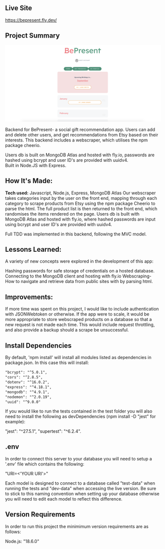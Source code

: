 ## Live Site

https://bepresent.fly.dev/

## Project Summary
![alt tag](./img-2.png)

Backend for BePresent- a social gift recommendation app.
Users can add and delete other users, and get recommendations from Etsy based on their interests.
This backend includes a webscraper, which utilises the npm package cheerio.

Users db is built on MongoDB Atlas and hosted with fly.io, passwords are hashed using bcrypt and user ID's are provided with uuidv4.  
Built in Node.JS with Express.

## How It's Made:


**Tech used:** Javascript, Node.js, Express, MongoDB Atlas
Our webscraper takes categories input by the user on the front end, mapping through each category to scrape products from Etsy using the npm package Cheerio to parse the html. The full product list is then returned to the front end, which randomises the items rendered on the page. 
Users db is built with MongoDB Atlas and hosted with fly.io, where hashed passwords are input using bcrypt and user ID's are provided with uuidv4.

Full TDD was implemented in this backend, following the MVC model.

## Lessons Learned:

A variety of new concepts were explored in the development of this app:

Hashing passwords for safe storage of credentials on a hosted database.
Connecting to the MongoDB client and hosting with fly.io
Webscraping- How to navigate and retrieve data from public sites with by parsing html.

## Improvements:

If more time was spent on this project, I would like to include authentication with JSONWebtoken or otherwise.
If the app were to scale, it would be more appropriate to store webscraped products on a database so that a new request is not made each time. This would include request throttling, and also provide a backup should a scrape be unsuccessful. 

## Install Dependencies

By default, 'npm install' will install all modules listed as dependencies in package.json. In this case this will install: 

    "bcrypt": "^5.0.1",
    "cors": "^2.8.5",
    "dotenv": "^16.0.2",
    "express": "^4.18.1",
    "mongodb": "^4.9.1",
    "nodemon": "^2.0.19",
    "uuid": "^9.0.0"

If you would like to run the tests contained in the test folder you will also need to install the following as devDependencies (npm install -D "jest" for example):

"jest": "^27.5.1", "supertest": "^6.2.4".

## .env

In order to connect this server to your database you will need to setup a '.env' file which contains the following:

"URI=<'YOUR URI'>"

Each model is designed to connect to a database called "test-data" when running the tests and "dev-data" when accessing the live version. Be sure to stick to this naming convention when setting up your database otherwise you will need to edit each model to reflect this difference.

## Version Requirements

In order to run this project the minimimum version requirements are as follows:

Node.js: "18.6.0"
